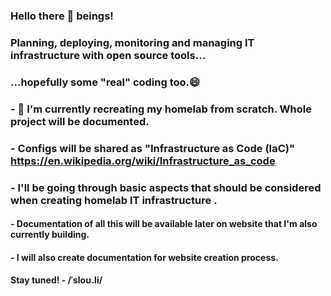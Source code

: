 ### Hello there 👋 beings!

### Planning, deploying, monitoring and managing IT infrastructure with open source tools...
### ...hopefully some "real" coding too.😄  

### - 🔭 I'm currently recreating my homelab from scratch. Whole project will be documented.
### - Configs will be shared as "Infrastructure as Code (IaC)" https://en.wikipedia.org/wiki/Infrastructure_as_code  
### - I'll be going through basic aspects that should be considered when creating homelab IT infrastructure . 
#### - Documentation of all this will be available later on website that I'm also currently building.
#### - I will also create documentation for website creation process.
#### Stay tuned! - /ˈsloʊ.li/
 
<!--
**sloul1/sloul1** is a ✨ _special_ ✨ repository because its `README.md` (this file) appears on your GitHub profile.

Here are some ideas to get you started:

- 🔭 I’m currently working on ...
- 🌱 I’m currently learning ...
- 👯 I’m looking to collaborate on ...
- 🤔 I’m loo![kisspng-computer-icons-tuning-fork-musical-tuning-hand-fork-5b2f75fcba5e00 3354439615298370527634](https://github.com/sloul1/sloul1/assets/84968030/65b80264-b4f7-4f8d-a2d1-29af35f43aa1)
king for help with ...
- 💬 Ask me about ...
- 📫 How to reach me: ...
- 😄 Pronouns: ...
- ⚡ Fun fact: ...despite my jawline I'm not Batman.
-->
